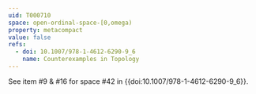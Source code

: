 ```yaml
---
uid: T000710
space: open-ordinal-space-[0,omega)
property: metacompact
value: false
refs:
  - doi: 10.1007/978-1-4612-6290-9_6
    name: Counterexamples in Topology
---
```

See item #9 & #16 for space #42 in {{doi:10.1007/978-1-4612-6290-9_6}}.
